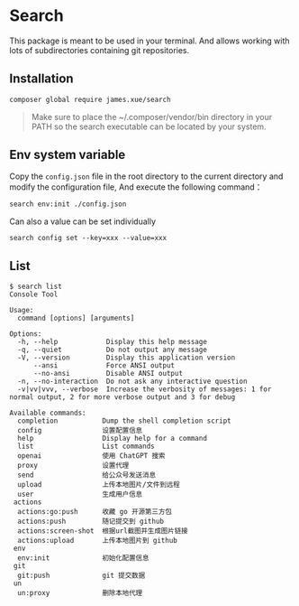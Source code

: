 # Search

This package is meant to be used in your terminal. And allows
working with lots of subdirectories containing git repositories.

## Installation

```bash
composer global require james.xue/search
```

> Make sure to place the ~/.composer/vendor/bin directory in your PATH so the search executable can be located by your system.

## Env system variable

Copy the `config.json` file in the root directory to the current directory and modify the configuration file, And execute the following command：

```bash
search env:init ./config.json
```

Can also a value can be set individually

```shell
search config set --key=xxx --value=xxx
```

## List

```shell
$ search list
Console Tool

Usage:
  command [options] [arguments]

Options:
  -h, --help            Display this help message
  -q, --quiet           Do not output any message
  -V, --version         Display this application version
      --ansi            Force ANSI output
      --no-ansi         Disable ANSI output
  -n, --no-interaction  Do not ask any interactive question
  -v|vv|vvv, --verbose  Increase the verbosity of messages: 1 for normal output, 2 for more verbose output and 3 for debug

Available commands:
  completion           Dump the shell completion script
  config               设置配置信息
  help                 Display help for a command
  list                 List commands
  openai               使用 ChatGPT 搜索
  proxy                设置代理
  send                 给公众号发送消息
  upload               上传本地图片/文件到远程
  user                 生成用户信息
 actions
  actions:go:push      收藏 go 开源第三方包
  actions:push         随记提交到 github
  actions:screen-shot  根据url截图并生成图片链接
  actions:upload       上传本地图片到 github
 env
  env:init             初始化配置信息
 git
  git:push             git 提交数据
 un
  un:proxy             删除本地代理
```
